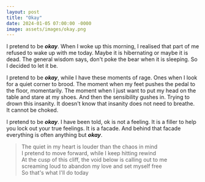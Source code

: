 ```yaml
---
layout: post
title: "Okay"
date: 2024-01-05 07:00:00 -0000
image: assets/images/okay.png
---
```


I pretend to be **_okay_**. When I woke up this morning, I realised that part of me refused to wake up with me today. Maybe it is hibernating or maybe it is dead. The general wisdom says, don't poke the bear when it is sleeping. So I decided to let it be.

I pretend to be **_okay_**, while I have these moments of rage. Ones when I look for a quiet corner to brood. The moment when my feet pushes the pedal to the floor, momentarily. The moment when I just want to put my head on the table and stare at my shoes. And then the sensibility gushes in. Trying to drown this insanity. It doesn't know that insanity does not need to breathe. It cannot be choked.

I pretend to be **_okay_**. I have been told, ok is not a feeling. It is a filler to help you lock out your true feelings. It is a facade. And behind that facade everything is often anything but **_okay_**.

>The quiet in my heart is louder than the chaos in mind<br/>
>I pretend to move forward, while I keep hitting rewind<br/>
>At the cusp of this cliff, the void below is calling out to me<br/>
>screaming loud to abandon my love and set myself free<br/>
>So that's what I'll do today<br/>